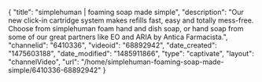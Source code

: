 {
    "title": "simplehuman | foaming soap made simple",
    "description": "Our new click-in cartridge system makes refills fast, easy and totally mess-free. Choose from simplehuman foam hand and dish soap, or hand soap from some of our great partners like EO and ARIA by Antica Farmacista.",
    "channelid": "6410336",
    "videoid": "68892942",
    "date_created": "1475603188",
    "date_modified": "1485911866",
    "type": "captivate",
    "layout": "channelVideo",
    "url": "\/home\/simplehuman-foaming-soap-made-simple\/6410336-68892942"
}